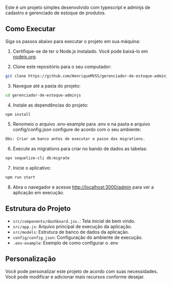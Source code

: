 

Este é um projeto simples desenvolvido com typescript e adminjs de cadastro e gerenciado de estoque de produtos.

## Como Executar

Siga os passos abaixo para executar o projeto em sua máquina:

1. Certifique-se de ter o Node.js instalado. Você pode baixá-lo em [nodejs.org](https://nodejs.org/).

2. Clone este repositório para o seu computador:

```sh
git clone https://github.com/HenriqueMVSS/gerenciador-de-estoque-adminjs.git
```

3. Navegue até a pasta do projeto:

```sh
cd gerenciador-de-estoque-adminjs
```

4. Instale as dependências do projeto:

```sh
npm install
```
5. Renomeio o arquivo .env-example para .env e na pasta e arquivo config/config.json configure de acordo com o seu ambiente:

```sh
Obs: Criar um banco antes de executar o passo das migrations. 
```


6. Execute as migrations para criar no bando de dados as tabelas:

```sh
npx sequelize-cli db:migrate
```

7. Inicie o aplicativo:

```sh
npm run start
```

8. Abra o navegador e acesse [http://localhost:3000/admin](http://localhost:3000) para ver a aplicação em execução.

## Estrutura do Projeto

- `src/components/dashboard.jsx.`: Tela inicial de bem vindo.
- `src/app.js`: Arquivo principal de execução da aplicação.
- `src/models`: Estrutura de banco de dados da aplicação.
- `config/config.json`: Configuração do ambiente de execução.
- `.env-example`: Exemplo de como configurar o .env

## Personalização

Você pode personalizar este projeto de acordo com suas necessidades. Você pode modificar e adicionar mais recursos conforme desejar.

